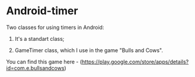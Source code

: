 # Android-timer
Two classes for using timers in Android: 


1. It's a standart class;

2. GameTimer class, which I use in the game "Bulls and Cows".

You can find this game here - (https://play.google.com/store/apps/details?id=com.e.bullsandcows)
